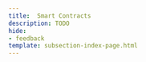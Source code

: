 ```yaml
---
title:  Smart Contracts
description: TODO
hide: 
- feedback
template: subsection-index-page.html
---
```

